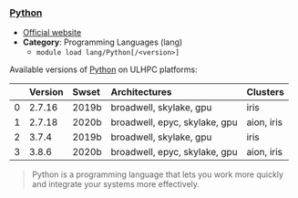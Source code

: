 ### [Python](https://python.org/)

* [Official website](https://python.org/)
* __Category__: Programming Languages (lang)
    -  `module load lang/Python[/<version>]`

Available versions of [Python](https://python.org/) on ULHPC platforms:

|    | Version   | Swset   | Architectures                 | Clusters   |
|---:|:----------|:--------|:------------------------------|:-----------|
|  0 | 2.7.16    | 2019b   | broadwell, skylake, gpu       | iris       |
|  1 | 2.7.18    | 2020b   | broadwell, epyc, skylake, gpu | aion, iris |
|  2 | 3.7.4     | 2019b   | broadwell, skylake, gpu       | iris       |
|  3 | 3.8.6     | 2020b   | broadwell, epyc, skylake, gpu | aion, iris |

> Python is a programming language that lets you work more quickly and integrate your systems more effectively.
